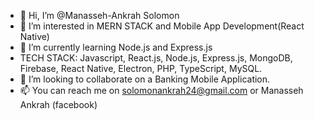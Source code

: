 - 👋 Hi, I’m @Manasseh-Ankrah Solomon
- 👀 I’m interested in MERN STACK and Mobile App Development(React Native) 
- 🌱 I’m currently learning Node.js and Express.js
-  TECH STACK: Javascript, React.js, Node.js, Express.js, MongoDB, Firebase, React Native, Electron, PHP, TypeScript, MySQL.
- 💞️ I’m looking to collaborate on a Banking Mobile Application.
- 📫 You can reach me on solomonankrah24@gmail.com or Manasseh Ankrah (facebook)

<!---
Manasseh-Ankrah/Manasseh-Ankrah is a ✨ special ✨ repository because its `README.md` (this file) appears on your GitHub profile.
You can click the Preview link to take a look at your changes.
--->
